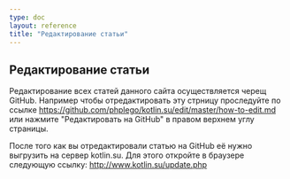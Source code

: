 ```yaml
---
type: doc
layout: reference
title: "Редактирование статьи"
---
```


## Редактирование статьи

Редактирование всех статей данного сайта осуществляется черещ GitHub. Например чтобы отредактировать эту стрницу проследуйте по ссылке https://github.com/phplego/kotlin.su/edit/master/how-to-edit.md или нажмите "Редактировать на GitHub" в правом верхнем углу страницы.

После того как вы отредактировали статью на GitHub её нужно выгрузить на сервер kotlin.su. Для этого откройте в браузере следующую ссылку: http://www.kotlin.su/update.php
